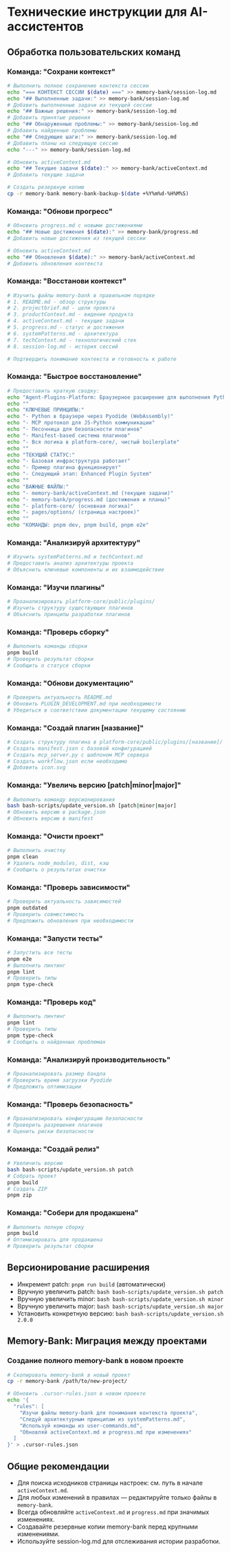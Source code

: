 # Технические инструкции для AI-ассистентов

## Обработка пользовательских команд

### Команда: "Сохрани контекст"
```bash
# Выполнить полное сохранение контекста сессии
echo "=== КОНТЕКСТ СЕССИИ $(date) ===" >> memory-bank/session-log.md
echo "## Выполненные задачи:" >> memory-bank/session-log.md
# Добавить выполненные задачи из текущей сессии
echo "## Важные решения:" >> memory-bank/session-log.md
# Добавить принятые решения
echo "## Обнаруженные проблемы:" >> memory-bank/session-log.md
# Добавить найденные проблемы
echo "## Следующие шаги:" >> memory-bank/session-log.md
# Добавить планы на следующую сессию
echo "---" >> memory-bank/session-log.md

# Обновить activeContext.md
echo "## Текущие задачи $(date):" >> memory-bank/activeContext.md
# Добавить текущие задачи

# Создать резервную копию
cp -r memory-bank memory-bank-backup-$(date +%Y%m%d-%H%M%S)
```

### Команда: "Обнови прогресс"
```bash
# Обновить progress.md с новыми достижениями
echo "## Новые достижения $(date):" >> memory-bank/progress.md
# Добавить новые достижения из текущей сессии

# Обновить activeContext.md
echo "## Обновления $(date):" >> memory-bank/activeContext.md
# Добавить обновления контекста
```

### Команда: "Восстанови контекст"
```bash
# Изучить файлы memory-bank в правильном порядке
# 1. README.md - обзор структуры
# 2. projectbrief.md - цели проекта
# 3. productContext.md - видение продукта
# 4. activeContext.md - текущие задачи
# 5. progress.md - статус и достижения
# 6. systemPatterns.md - архитектура
# 7. techContext.md - технологический стек
# 8. session-log.md - история сессий

# Подтвердить понимание контекста и готовность к работе
```

### Команда: "Быстрое восстановление"
```bash
# Предоставить краткую сводку:
echo "Agent-Plugins-Platform: Браузерное расширение для выполнения Python плагинов через Pyodide."
echo ""
echo "КЛЮЧЕВЫЕ ПРИНЦИПЫ:"
echo "- Python в браузере через Pyodide (WebAssembly)"
echo "- MCP протокол для JS-Python коммуникации"
echo "- Песочница для безопасности плагинов"
echo "- Manifest-based система плагинов"
echo "- Вся логика в platform-core/, чистый boilerplate"
echo ""
echo "ТЕКУЩИЙ СТАТУС:"
echo "- Базовая инфраструктура работает"
echo "- Пример плагина функционирует"
echo "- Следующий этап: Enhanced Plugin System"
echo ""
echo "ВАЖНЫЕ ФАЙЛЫ:"
echo "- memory-bank/activeContext.md (текущие задачи)"
echo "- memory-bank/progress.md (достижения и планы)"
echo "- platform-core/ (основная логика)"
echo "- pages/options/ (страница настроек)"
echo ""
echo "КОМАНДЫ: pnpm dev, pnpm build, pnpm e2e"
```

### Команда: "Анализируй архитектуру"
```bash
# Изучить systemPatterns.md и techContext.md
# Предоставить анализ архитектуры проекта
# Объяснить ключевые компоненты и их взаимодействие
```

### Команда: "Изучи плагины"
```bash
# Проанализировать platform-core/public/plugins/
# Изучить структуру существующих плагинов
# Объяснить принципы разработки плагинов
```

### Команда: "Проверь сборку"
```bash
# Выполнить команды сборки
pnpm build
# Проверить результат сборки
# Сообщить о статусе сборки
```

### Команда: "Обнови документацию"
```bash
# Проверить актуальность README.md
# Обновить PLUGIN_DEVELOPMENT.md при необходимости
# Убедиться в соответствии документации текущему состоянию
```

### Команда: "Создай плагин [название]"
```bash
# Создать структуру плагина в platform-core/public/plugins/[название]/
# Создать manifest.json с базовой конфигурацией
# Создать mcp_server.py с шаблоном MCP сервера
# Создать workflow.json если необходимо
# Добавить icon.svg
```

### Команда: "Увеличь версию [patch|minor|major]"
```bash
# Выполнить команду версионирования
bash bash-scripts/update_version.sh [patch|minor|major]
# Обновить версию в package.json
# Обновить версию в manifest
```

### Команда: "Очисти проект"
```bash
# Выполнить очистку
pnpm clean
# Удалить node_modules, dist, кэш
# Сообщить о результатах очистки
```

### Команда: "Проверь зависимости"
```bash
# Проверить актуальность зависимостей
pnpm outdated
# Проверить совместимость
# Предложить обновления при необходимости
```

### Команда: "Запусти тесты"
```bash
# Запустить все тесты
pnpm e2e
# Выполнить линтинг
pnpm lint
# Проверить типы
pnpm type-check
```

### Команда: "Проверь код"
```bash
# Выполнить линтинг
pnpm lint
# Проверить типы
pnpm type-check
# Сообщить о найденных проблемах
```

### Команда: "Анализируй производительность"
```bash
# Проанализировать размер бандла
# Проверить время загрузки Pyodide
# Предложить оптимизации
```

### Команда: "Проверь безопасность"
```bash
# Проанализировать конфигурацию безопасности
# Проверить разрешения плагинов
# Оценить риски безопасности
```

### Команда: "Создай релиз"
```bash
# Увеличить версию
bash bash-scripts/update_version.sh patch
# Собрать проект
pnpm build
# Создать ZIP
pnpm zip
```

### Команда: "Собери для продакшена"
```bash
# Выполнить полную сборку
pnpm build
# Оптимизировать для продакшена
# Проверить результат сборки
```

## Версионирование расширения
- Инкремент patch: `pnpm run build` (автоматически)
- Вручную увеличить patch: `bash bash-scripts/update_version.sh patch`
- Вручную увеличить minor: `bash bash-scripts/update_version.sh minor`
- Вручную увеличить major: `bash bash-scripts/update_version.sh major`
- Установить конкретную версию: `bash bash-scripts/update_version.sh 2.0.0`

## Memory-Bank: Миграция между проектами

### Создание полного memory-bank в новом проекте
```bash
# Скопировать memory-bank в новый проект
cp -r memory-bank /path/to/new-project/

# Обновить .cursor-rules.json в новом проекте
echo '{
  "rules": [
    "Изучи файлы memory-bank для понимания контекста проекта",
    "Следуй архитектурным принципам из systemPatterns.md",
    "Используй команды из user-commands.md",
    "Обновляй activeContext.md и progress.md при изменениях"
  ]
}' > .cursor-rules.json
```

## Общие рекомендации
- Для поиска исходников страницы настроек: см. путь в начале `activeContext.md`.
- Для любых изменений в правилах — редактируйте только файлы в `memory-bank`.
- Всегда обновляйте `activeContext.md` и `progress.md` при значимых изменениях.
- Создавайте резервные копии memory-bank перед крупными изменениями.
- Используйте session-log.md для отслеживания истории разработки. 